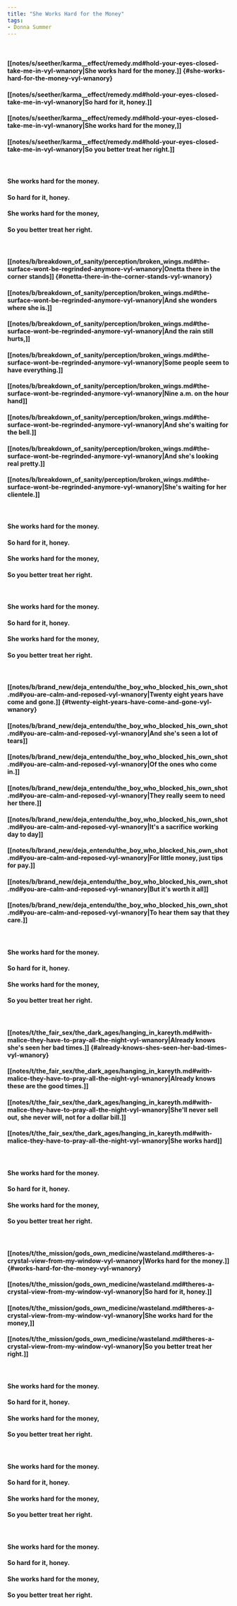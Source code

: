 ```yaml
---
title: "She Works Hard for the Money"
tags:
- Donna Summer
---
```

&nbsp;
#### [[notes/s/seether/karma__effect/remedy.md#hold-your-eyes-closed-take-me-in-vyl-wnanory|She works hard for the money.]] {#she-works-hard-for-the-money-vyl-wnanory}
#### [[notes/s/seether/karma__effect/remedy.md#hold-your-eyes-closed-take-me-in-vyl-wnanory|So hard for it, honey.]]
#### [[notes/s/seether/karma__effect/remedy.md#hold-your-eyes-closed-take-me-in-vyl-wnanory|She works hard for the money,]]
#### [[notes/s/seether/karma__effect/remedy.md#hold-your-eyes-closed-take-me-in-vyl-wnanory|So you better treat her right.]]
&nbsp;
#### She works hard for the money.
#### So hard for it, honey.
#### She works hard for the money,
#### So you better treat her right.
&nbsp;
#### [[notes/b/breakdown_of_sanity/perception/broken_wings.md#the-surface-wont-be-regrinded-anymore-vyl-wnanory|Onetta there in the corner stands]] {#onetta-there-in-the-corner-stands-vyl-wnanory}
#### [[notes/b/breakdown_of_sanity/perception/broken_wings.md#the-surface-wont-be-regrinded-anymore-vyl-wnanory|And she wonders where she is.]]
#### [[notes/b/breakdown_of_sanity/perception/broken_wings.md#the-surface-wont-be-regrinded-anymore-vyl-wnanory|And the rain still hurts,]]
#### [[notes/b/breakdown_of_sanity/perception/broken_wings.md#the-surface-wont-be-regrinded-anymore-vyl-wnanory|Some people seem to have everything.]]
#### [[notes/b/breakdown_of_sanity/perception/broken_wings.md#the-surface-wont-be-regrinded-anymore-vyl-wnanory|Nine a.m. on the hour hand]]
#### [[notes/b/breakdown_of_sanity/perception/broken_wings.md#the-surface-wont-be-regrinded-anymore-vyl-wnanory|And she's waiting for the bell.]]
#### [[notes/b/breakdown_of_sanity/perception/broken_wings.md#the-surface-wont-be-regrinded-anymore-vyl-wnanory|And she's looking real pretty.]]
#### [[notes/b/breakdown_of_sanity/perception/broken_wings.md#the-surface-wont-be-regrinded-anymore-vyl-wnanory|She's waiting for her clientele.]]
&nbsp;
#### She works hard for the money.
#### So hard for it, honey.
#### She works hard for the money,
#### So you better treat her right.
&nbsp;
#### She works hard for the money.
#### So hard for it, honey.
#### She works hard for the money,
#### So you better treat her right.
&nbsp;
#### [[notes/b/brand_new/deja_entendu/the_boy_who_blocked_his_own_shot.md#you-are-calm-and-reposed-vyl-wnanory|Twenty eight years have come and gone.]] {#twenty-eight-years-have-come-and-gone-vyl-wnanory}
#### [[notes/b/brand_new/deja_entendu/the_boy_who_blocked_his_own_shot.md#you-are-calm-and-reposed-vyl-wnanory|And she's seen a lot of tears]]
#### [[notes/b/brand_new/deja_entendu/the_boy_who_blocked_his_own_shot.md#you-are-calm-and-reposed-vyl-wnanory|Of the ones who come in.]]
#### [[notes/b/brand_new/deja_entendu/the_boy_who_blocked_his_own_shot.md#you-are-calm-and-reposed-vyl-wnanory|They really seem to need her there.]]
#### [[notes/b/brand_new/deja_entendu/the_boy_who_blocked_his_own_shot.md#you-are-calm-and-reposed-vyl-wnanory|It's a sacrifice working day to day]]
#### [[notes/b/brand_new/deja_entendu/the_boy_who_blocked_his_own_shot.md#you-are-calm-and-reposed-vyl-wnanory|For little money, just tips for pay.]]
#### [[notes/b/brand_new/deja_entendu/the_boy_who_blocked_his_own_shot.md#you-are-calm-and-reposed-vyl-wnanory|But it's worth it all]]
#### [[notes/b/brand_new/deja_entendu/the_boy_who_blocked_his_own_shot.md#you-are-calm-and-reposed-vyl-wnanory|To hear them say that they care.]]
&nbsp;
#### She works hard for the money.
#### So hard for it, honey.
#### She works hard for the money,
#### So you better treat her right.
&nbsp;
#### [[notes/t/the_fair_sex/the_dark_ages/hanging_in_kareyth.md#with-malice-they-have-to-pray-all-the-night-vyl-wnanory|Already knows she's seen her bad times.]] {#already-knows-shes-seen-her-bad-times-vyl-wnanory}
#### [[notes/t/the_fair_sex/the_dark_ages/hanging_in_kareyth.md#with-malice-they-have-to-pray-all-the-night-vyl-wnanory|Already knows these are the good times.]]
#### [[notes/t/the_fair_sex/the_dark_ages/hanging_in_kareyth.md#with-malice-they-have-to-pray-all-the-night-vyl-wnanory|She'll never sell out, she never will, not for a dollar bill.]]
#### [[notes/t/the_fair_sex/the_dark_ages/hanging_in_kareyth.md#with-malice-they-have-to-pray-all-the-night-vyl-wnanory|She works hard]]
&nbsp;
#### She works hard for the money.
#### So hard for it, honey.
#### She works hard for the money,
#### So you better treat her right.
&nbsp;
#### [[notes/t/the_mission/gods_own_medicine/wasteland.md#theres-a-crystal-view-from-my-window-vyl-wnanory|Works hard for the money.]] {#works-hard-for-the-money-vyl-wnanory}
#### [[notes/t/the_mission/gods_own_medicine/wasteland.md#theres-a-crystal-view-from-my-window-vyl-wnanory|So hard for it, honey.]]
#### [[notes/t/the_mission/gods_own_medicine/wasteland.md#theres-a-crystal-view-from-my-window-vyl-wnanory|She works hard for the money,]]
#### [[notes/t/the_mission/gods_own_medicine/wasteland.md#theres-a-crystal-view-from-my-window-vyl-wnanory|So you better treat her right.]]
&nbsp;
#### She works hard for the money.
#### So hard for it, honey.
#### She works hard for the money,
#### So you better treat her right.
&nbsp;
#### She works hard for the money.
#### So hard for it, honey.
#### She works hard for the money,
#### So you better treat her right.
&nbsp;
#### She works hard for the money.
#### So hard for it, honey.
#### She works hard for the money,
#### So you better treat her right.
